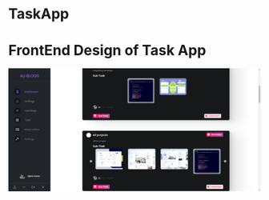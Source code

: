 # TaskApp

<h1>FrontEnd Design of Task App</h1>


<img src="https://github.com/ujjwalanand43/TaskApp/blob/d9a51ca84ea4b5e61ebbb67fd4b8621aa0858cb6/src/public/uploads/1663442623343taskApp.png" alt="FrontEnd Design of Task App" >



